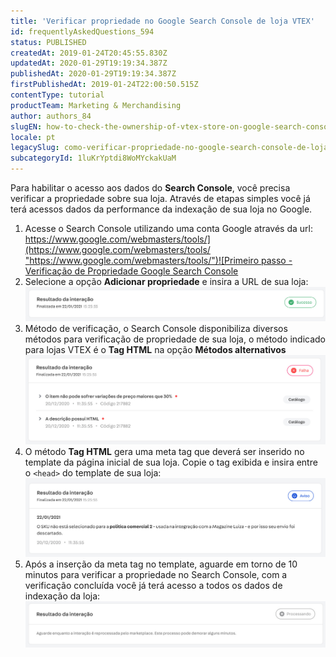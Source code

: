 ```yaml
---
title: 'Verificar propriedade no Google Search Console de loja VTEX'
id: frequentlyAskedQuestions_594
status: PUBLISHED
createdAt: 2019-01-24T20:45:55.830Z
updatedAt: 2020-01-29T19:19:34.387Z
publishedAt: 2020-01-29T19:19:34.387Z
firstPublishedAt: 2019-01-24T22:00:50.515Z
contentType: tutorial
productTeam: Marketing & Merchandising
author: authors_84
slugEN: how-to-check-the-ownership-of-vtex-store-on-google-search-console
locale: pt
legacySlug: como-verificar-propriedade-no-google-search-console-de-loja-vtex
subcategoryId: 1luKrYptdi8WoMYckakUaM
---
```


Para habilitar o acesso aos dados do **Search Console**, você precisa verificar a propriedade sobre sua loja. Através de etapas simples você já terá acessos dados da performance da indexação de sua loja no Google.

1. Acesse o Search Console utilizando uma conta Google através da url: [https://www.google.com/webmasters/tools/](https://www.google.com/webmasters/tools/ "https://www.google.com/webmasters/tools/")![Primeiro passo - Verificação de Propriedade Google Search Console](https://raw.githubusercontent.com/vtexdocs/help-center-content/refs/heads/main/_1.jpg) 
2. Selecione a opção **Adicionar propriedade** e insira a URL de sua loja:![](https://raw.githubusercontent.com/vtexdocs/help-center-content/refs/heads/main/_2.jpg)
3. Método de verificação, o Search Console disponibiliza diversos métodos para verificação de propriedade de sua loja, o método indicado para lojas VTEX é o **Tag HTML** na opção **Métodos alternativos**![](https://raw.githubusercontent.com/vtexdocs/help-center-content/refs/heads/main/_3.jpg)
4. O método **Tag HTML** gera uma meta tag que deverá ser inserido no template da página inicial de sua loja. Copie o tag exibida e insira entre o `<head>` do template de sua loja:![](https://raw.githubusercontent.com/vtexdocs/help-center-content/refs/heads/main/_4.jpg)
5. Após a inserção da meta tag no template, aguarde em torno de 10 minutos para verificar a propriedade no Search Console, com a verificação concluída você já terá acesso a todos os dados de indexação da loja:![](https://raw.githubusercontent.com/vtexdocs/help-center-content/refs/heads/main/_5.jpg)

